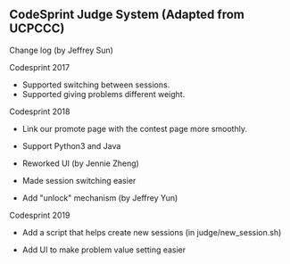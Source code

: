 ## CodeSprint Judge System (Adapted from UCPCCC)

Change log (by Jeffrey Sun)

Codesprint 2017

- Supported switching between sessions. 
- Supported giving problems different weight. 

Codesprint 2018

- Link our promote page with the contest page more smoothly. 

- Support Python3 and Java

- Reworked UI (by Jennie Zheng)

- Made session switching easier

- Add "unlock" mechanism (by Jeffrey Yun)

Codesprint 2019

- Add a script that helps create new sessions (in judge/new_session.sh)

- Add UI to make problem value setting easier 
